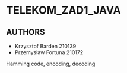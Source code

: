 # TELEKOM_ZAD1_JAVA

## AUTHORS

* Krzysztof Barden 210139
* Przemysław Fortuna 210172


Hamming code, encoding, decoding
